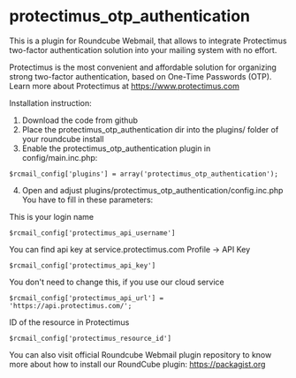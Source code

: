 protectimus_otp_authentication
====================

This is a plugin for Roundcube Webmail, that allows to integrate Protectimus two-factor authentication solution into your mailing system with no effort.

Protectimus is the most convenient and affordable solution for organizing strong two-factor authentication, based on One-Time Passwords (OTP).
Learn more about Protectimus at https://www.protectimus.com

Installation instruction:
1. Download the code from github
1. Place the protectimus_otp_authentication dir into the plugins/ folder of your roundcube install
2. Enable the protectimus_otp_authentication plugin in config/main.inc.php:

```$rcmail_config['plugins'] = array('protectimus_otp_authentication');```

4. Open and adjust plugins/protectimus_otp_authentication/config.inc.php
You have to fill in these parameters:

This is your login name

```$rcmail_config['protectimus_api_username']```

You can find api key at service.protectimus.com Profile -> API Key

```$rcmail_config['protectimus_api_key']```

You don't need to change this, if you use our cloud service

```$rcmail_config['protectimus_api_url'] = 'https://api.protectimus.com/';```

ID of the resource in Protectimus

```$rcmail_config['protectimus_resource_id']```

You can also visit official Roundcube Webmail plugin repository to know more about how to install our RoundCube plugin:
https://packagist.org

